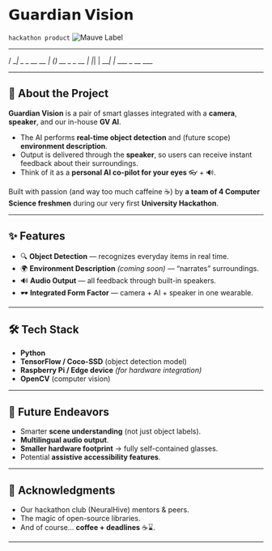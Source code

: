# 𝗚𝘂𝗮𝗿𝗱𝗶𝗮𝗻 𝗩𝗶𝘀𝗶𝗼𝗻  
`hackathon product` ![Mauve Label](https://img.shields.io/badge/hackathon%20product-mauve?color=8c6a9e)
   ____                   _ _             _   _      _                 
  / ___|_   _ _ __   __ _| (_) __ _ _ __ | |_| | ___| |_ ___  _ __ ___ 


---

## 🚀 About the Project  
**Guardian Vision** is a pair of smart glasses integrated with a **camera**, **speaker**, and our in-house **GV AI**.  
- The AI performs **real-time object detection** and (future scope) **environment description**.  
- Output is delivered through the **speaker**, so users can receive instant feedback about their surroundings.  
- Think of it as a **personal AI co-pilot for your eyes** 👓 + 🔊.  

Built with passion (and way too much caffeine ☕) by **a team of 4 Computer Science freshmen** during our very first **University Hackathon**.  

---

## ✨ Features  
- 🔍 **Object Detection** — recognizes everyday items in real time.  
- 🌍 **Environment Description** *(coming soon)* — “narrates” surroundings.  
- 🔊 **Audio Output** — all feedback through built-in speakers.  
- 🕶️ **Integrated Form Factor** — camera + AI + speaker in one wearable.  

---

## 🛠️ Tech Stack  
- **Python**  
- **TensorFlow / Coco-SSD** (object detection model)  
- **Raspberry Pi / Edge device** *(for hardware integration)*  
- **OpenCV** (computer vision)  

---

## 🌱 Future Endeavors  
- Smarter **scene understanding** (not just object labels).  
- **Multilingual audio output**.  
- **Smaller hardware footprint** → fully self-contained glasses.  
- Potential **assistive accessibility features**.  

---

## 🙌 Acknowledgments  
- Our hackathon club (NeuralHive) mentors & peers.  
- The magic of open-source libraries.  
- And of course… **coffee + deadlines** ☕⌛.  

---


